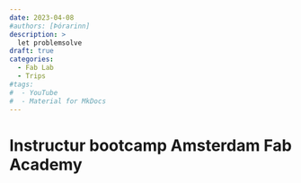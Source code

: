 ```yaml
---
date: 2023-04-08
#authors: [Þórarinn]
description: >
  let problemsolve
draft: true
categories:
  - Fab Lab
  - Trips
#tags:
#  - YouTube
#  - Material for MkDocs
---
```


# Instructur bootcamp Amsterdam Fab Academy

<!-- more -->